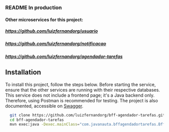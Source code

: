 ### README In production

#### Other microservices for this project:
##### https://github.com/luizfernandorg/usuario
##### https://github.com/luizfernandorg/notificacao
##### https://github.com/luizfernandorg/agendador-tarefas

## Installation

To install this project, follow the steps below. Before starting the service, ensure that the other services are running with
their respective databases.
This service does not include a frontend page; it's a Java backend only. Therefore, using Postman is recommended for testing.
The project is also documented, accessible on [Swagger](http://localhost:8083/swagger-ui/index.html).

```bash
  git clone https://github.com/luizfernandorg/bff-agendador-tarefas.git
  cd bff-agendador-tarefas
  mvn exec:java -Dexec.mainClass="com.javanauta.bffagendadortarefas.BffAgendadorTarefasApplication"
```
